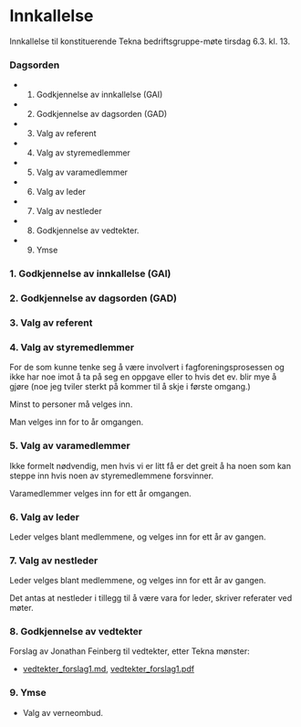 # Innkallelse

Innkallelse til konstituerende Tekna bedriftsgruppe-møte tirsdag 6.3. kl. 13.

### Dagsorden

* 1. Godkjennelse av innkallelse (GAI)
* 2. Godkjennelse av dagsorden (GAD)
* 3. Valg av referent
* 4. Valg av styremedlemmer
* 5. Valg av varamedlemmer
* 6. Valg av leder
* 7. Valg av nestleder
* 8. Godkjennelse av vedtekter.
* 9. Ymse

### 1. Godkjennelse av innkallelse (GAI)

### 2. Godkjennelse av dagsorden (GAD)

### 3. Valg av referent

### 4. Valg av styremedlemmer

For de som kunne tenke seg å være involvert i fagforeningsprosessen og ikke har noe imot å ta på seg en oppgave eller to hvis det ev. blir mye å gjøre (noe jeg tviler sterkt på kommer til å skje i første omgang.)

Minst to personer må velges inn.

Man velges inn for to år omgangen.

### 5. Valg av varamedlemmer

Ikke formelt nødvendig, men hvis vi er litt få er det greit å ha noen som kan steppe inn hvis noen av styremedlemmene forsvinner.

Varamedlemmer velges inn for ett år omgangen.

### 6. Valg av leder

Leder velges blant medlemmene, og velges inn for ett år av gangen.

### 7. Valg av nestleder

Leder velges blant medlemmene, og velges inn for ett år av gangen.

Det antas at nestleder i tillegg til å være vara for leder, skriver referater ved møter.

### 8. Godkjennelse av vedtekter

Forslag av Jonathan Feinberg til vedtekter, etter Tekna mønster:

* [vedtekter_forslag1.md](./vedtekter_forslag1.md), [vedtekter_forslag1.pdf](./vedtekter_forslag1.pdf)

### 9. Ymse

* Valg av verneombud.
